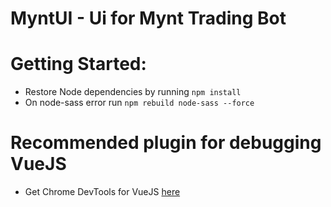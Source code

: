 # MyntUI - Ui for Mynt Trading Bot
 
# Getting Started:
 * Restore Node dependencies by running `npm install`
 * On node-sass error run `npm rebuild node-sass --force`

# Recommended plugin for debugging VueJS

- Get Chrome DevTools for VueJS [here](https://chrome.google.com/webstore/detail/vuejs-devtools/nhdogjmejiglipccpnnnanhbledajbpd)